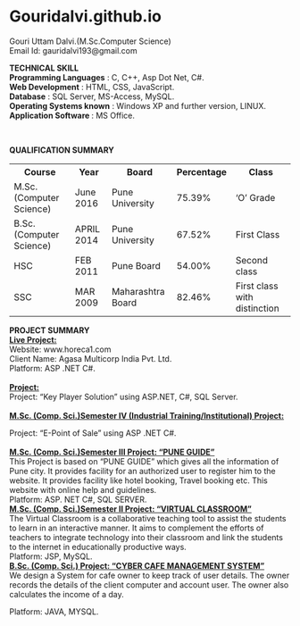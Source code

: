 # Gouridalvi.github.io
<html>
<head>
<title>Resume</title>
</head>
<body>
<p>
Gouri Uttam Dalvi.(M.Sc.Computer Science)<br/>
Email Id: gauridalvi193@gmail.com
</p>

<p>
<b>TECHNICAL SKILL </b><br/>
<b>Programming Languages</b>		:    C, C++, Asp Dot Net, C#.<br/>
<b>Web Development</b>			:    HTML, CSS, JavaScript.<br/>
<b>Database</b> 				:    SQL Server, MS-Access, MySQL.<br/>
<b>Operating Systems known</b>		:    Windows XP and further version, LINUX.<br/>
<b>Application Software	</b>	:    MS Office.<br/>
</p>
<br/>
<p><b>QUALIFICATION SUMMARY</b><br/></p>
<table>
<tr>
<th>Course</th>
<th>Year</th>
<th>Board</th>
<th>Percentage</th>
<th>Class</th>
</tr>
<tr>
<td>M.Sc.(Computer Science) </td>
<td>June 2016</td>
<td>Pune University</td>
<td>75.39%</td>
<td>‘O’ Grade</td>
</tr>
<tr>
<td>B.Sc.(Computer Science) </td>
<td>APRIL  2014</td>
<td>Pune University</td>
<td>67.52%</td>
<td>First Class</td>
</tr>
<tr>
<td>HSC </td>
<td>FEB  2011</td>
<td>Pune Board</td>
<td>54.00%</td>
<td>Second class</td>
</tr>
<tr>
<td>SSC </td>
<td>MAR  2009</td>
<td>Maharashtra Board</td>
<td>82.46%</td>
<td>First class with distinction</td>
</tr>

</table>

<p>
<b>PROJECT SUMMARY</b><br/>
<b>
<u>Live Project:</u></b><br/>
Website: www.horeca1.com<br/>
Client Name: Agasa Multicorp India Pvt. Ltd.<br/>
Platform: ASP .NET C#.<br/>
<br/>
<b><u>	Project:</u></b><br/>
Project: “Key Player Solution” using ASP.NET, C#, SQL Server.	<br/>
<br/>
<b><u>M.Sc. (Comp. Sci.)Semester IV (Industrial Training/Institutional) Project:</u></b><br/>

Project: “E-Point of Sale” using ASP .NET C#.<br/>
<br/>
<b><u>	M.Sc. (Comp. Sci.)Semester III Project: “PUNE GUIDE” </u></b><br/>
This Project is based on “PUNE GUIDE” which gives all the information of Pune city. It provides facility for an authorized user to register him to the website. It provides facility like hotel booking, Travel booking etc. This website with online help and guidelines. 
<br/>
Platform:  ASP. NET C#, SQL SERVER.
<br/>
<b><u>	M.Sc. (Comp. Sci.)Semester II Project:  “VIRTUAL CLASSROOM”</u></b><br/>
     	The Virtual Classroom is a collaborative teaching tool to assist the students to learn in an interactive manner. It aims to complement the efforts of teachers to integrate technology into their classroom and link the students to the internet in educationally productive ways.<br/>
Platform: JSP, MySQL.
	<br/>
  <b><u>	B.Sc. (Comp. Sci.) Project:  “CYBER CAFE MANAGEMENT SYSTEM”</u></b><br/>
             We design a System for cafe owner to keep track of user details. The owner records the details of the client computer and account user. The owner also calculates the income of a day.<br/>

Platform: JAVA, MYSQL.<br/>

</p>
</body>
</html>
